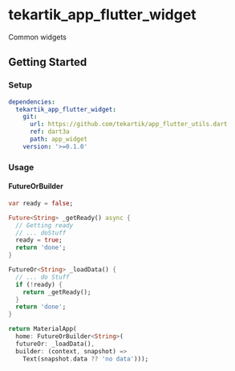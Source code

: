 # tekartik_app_flutter_widget

Common widgets

## Getting Started

### Setup

```yaml
dependencies:
  tekartik_app_flutter_widget:
    git:
      url: https://github.com/tekartik/app_flutter_utils.dart
      ref: dart3a
      path: app_widget
    version: '>=0.1.0'
```

### Usage

#### FutureOrBuilder

```dart
var ready = false;

Future<String> _getReady() async {
  // Getting ready
  // ... doStuff
  ready = true;
  return 'done';
}

FutureOr<String> _loadData() {
  // ... do Stuff
  if (!ready) {
    return _getReady();
  }
  return 'done';
}

return MaterialApp(
  home: FutureOrBuilder<String>(
  futureOr: _loadData(),
  builder: (context, snapshot) =>
    Text(snapshot.data ?? 'no data')));
```